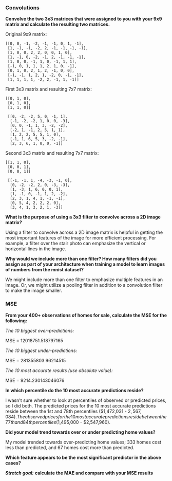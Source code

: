 ### Convolutions

**Convolve the two 3x3 matrices that were assigned to you with your 9x9 matrix and calculate the resulting two matrices.**

Original 9x9 matrix:

```
[[0, 0, -1, -2, -1, -1, 0, 1, -1],
 [1, -1, -1, -2, 2, -1, -1, -1, -1],
 [1, 0, 0, 2, 2, 0, 0, 1, 0],
 [1, -1, 0, -2, -1, 2, -1, -1, -1],
 [1, 0, 0, -1, 1, 0, -1, 1, 1],
 [-1, 0, 1, 1, 1, 2, 1, 0, -1],
 [0, 1, 0, 2, 1, 2, -1, 0, 0],
 [-1, -1, 1, 2, 1, -2, 0, -1, -1],
 [1, 1, 1, 1, -2, 2, -1, 1, -1]]
```

First 3x3 matrix and resulting 7x7 matrix:

```
[[0, 1, 0],
 [0, 1, 0],
 [1, 1, 0]]
 
 [[0, -2, -2, 5, 0, -1, 1],
  [-1, -2, -2, 1, 0, 0, -3],
  [0, 0, -1, 1, 3, -2, -2],
  [-2, 1, -1, 2, 5, 1, 1],
  [1, 2, 2, 5, 5, 1, 0],
  [-1, 1, 6, 5, 3, -2, -1],
  [2, 3, 6, 1, 0, 0, -1]]
```

Second 3x3 matrix and resulting 7x7 matrix:

```
[[1, 1, 0],
 [0, 0, 1],
 [0, 0, 1]]
 
 [[-1, -1, 1, -4, -3, -1, 0],
  [0, -2, -2, 2, 0, -3, -3],
  [1, -3, 1, 6, 0, 0, 1],
  [1, -1, 0, -1, 1, 2, -2],
  [2, 3, 1, 4, 1, -1, -1],
  [0, 5, 4, 2, 2, 2, 0],
  [3, 4, 1, 3, 2, 1, -3]]
```

**What is the purpose of using a 3x3 filter to convolve across a 2D image matrix?**

Using a filter to convolve across a 2D image matrix is helpful in getting the most important features of the image for more efficient processing. For example, a filter over the stair photo can emphasize the vertical or horizontal lines in the image. 

**Why would we include more than one filter? How many filters did you assign as part of your architecture when training a model to learn images of numbers from the mnist dataset?**

We might include more than one filter to emphasize multiple features in an image. Or, we might utilize a pooling filter in addition to a convolution filter to make the image smaller. 

### MSE

**From your 400+ observations of homes for sale, calculate the MSE for the following:**

*The 10 biggest over-predictions:*

MSE = 12018751.518797165

*The 10 biggest under-predictions:*

MSE = 281355803.96214515

*The 10 most accurate results (use absolute value):*

MSE = 9214.230143046076

**In which percentile do the 10 most accurate predictions reside?**

I wasn't sure whether to look at percentiles of observed or predicted prices, so I did both. The predicted prices for the 10 most accurate predictions reside between the 1st and 78th percentiles ($1,472,031 - $2,567,084). The observed prices for the 10 most accurate predictions reside between the 77th and 84th percentiles ($1,495,000 - $2,547,960).

**Did your model trend towards over or under predicting home values?**

My model trended towards over-predicting home values; 333 homes cost less than predicted, and 67 homes cost more than predicted. 

**Which feature appears to be the most significant predictor in the above cases?**

***Stretch goal:*** **calculate the MAE and compare with your MSE results**

